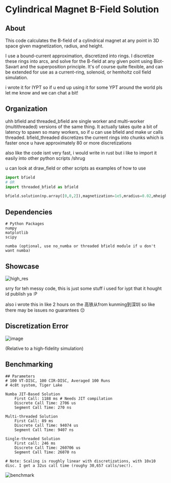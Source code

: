 # Cylindrical Magnet B-Field Solution

## About
This code calculates the B-field of a cylindrical magnet at any point in 3D space given magnetization, radius, and height.

I use a bound-current approximation, discretized into rings. I discretize these rings into arcs, and solve for the B-field at any given point using Biot-Savart and the superposition principle.
It's of course quite flexible, and can be extended for use as a current-ring, solenoid, or hemholtz coil field simulation.

i wrote it for IYPT so if u end up using it for some YPT around the world pls let me know and we can chat a bit!

## Organization
uhh bfield and threaded_bfield are single worker and multi-worker (multithreaded) versions of the same thing.
It actually takes quite a bit of latency to spawn so many workers, so if u can use bfield and make ur calls threaded. bfield_threaded discretizes the current rings into chunks which is faster once u have approximately 80 or more discretizations

also like the code isnt very fast, i would write in rust but i like to import it easily into other python scripts /shrug

u can look at draw_field or other scripts as examples of how to use

```python
import bfield
# OR
import threaded_bfield as bfield

bfield.solution(np.array([0,0,2]),magnetization=1e5,mradius=0.02,mheight=0.01,accuracy=[80,80])
```
## Dependencies
```
# Python Packages
numpy
matplotlib
scipy

numba (optional, use no_numba or threaded bfield module if u don't want numba)
```


## Showcase
![high_res](https://github.com/user-attachments/assets/0909a81f-3f80-4827-82ce-33d3d0b28551)



srry for teh messy code, this is just some stuff i used for iypt that it hought id publish ya :P

also i wrote this in like 2 hours on the 高铁从from kunming到深圳 so like there may be issues no guarantees :pensive:


## Discretization Error
![image](https://github.com/user-attachments/assets/8a0b093c-5b56-4044-a915-937d18978707)

(Relative to a high-fidelity simulation)


## Benchmarking
```
## Parameters
# 100 VT-DISC, 100 CIR-DISC, Averaged 100 Runs
# 4c8t system, Tiger Lake

Numba JIT-Based Solution
	First Call: 1188 ms # Needs JIT compilation
	Discrete Call Time: 2706 us
	Segment Call Time: 270 ns

Multi-threaded Solution
	First Call: 89 ms
	Discrete Call Time: 94074 us
	Segment Call Time: 9407 ns

Single-threaded Solution
	First call: 246 ms
	Discrete Call Time: 260706 us
	Segment Call Time: 26070 ns

# Note: Scaling is roughly linear with discretizations, with 10x10 disc. I get a 32us call time (roughy 30,657 calls/sec!).
```
![benchmark](https://github.com/user-attachments/assets/f9e84c8b-0643-4e2c-9194-833fbecbbcec)

